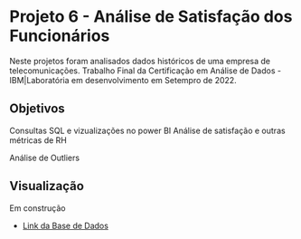 
# Projeto 6 - Análise de Satisfação dos Funcionários

Neste projetos foram analisados dados históricos de uma empresa de telecomunicações. Trabalho Final da Certificação em Análise de Dados - IBM|Laboratória em desenvolvimento em Setempro de 2022.

## Objetivos
Consultas SQL e vizualizações no power BI
Análise de satisfação e outras métricas de RH

Análise de Outliers


## Visualização
Em construção


 - [Link da Base de Dados](https://www.kaggle.com/datasets/pavansubhasht/ibm-hr-analytics-attrition-dataset)

